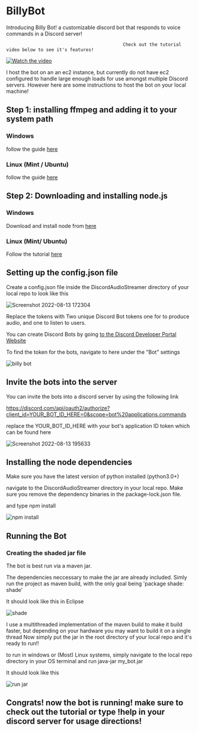 # BillyBot

Introducing Billy Bot! a customizable discord bot that responds to voice commands in a Discord server!

                                                Check out the tutorial video below to see it's features!

[![Watch the video](https://img.youtube.com/vi/EyHBpJnrkfU/maxresdefault.jpg)](https://www.youtube.com/watch?v=EyHBpJnrkfU&ab_channel=SethLastname)


I host the bot on an an ec2 instance, but currently do not have ec2 configured to handle large enough loads for use amongst multiple Discord servers. However here are some instructions to host the bot on your local machine!

## Step 1: installing ffmpeg and adding it to your system path

### Windows

follow the guide [here](https://windowsloop.com/install-ffmpeg-windows-10)

### Linux (Mint / Ubuntu)

follow the guide [here](https://www.tecmint.com/install-ffmpeg-in-linux)

## Step 2: Downloading and installing node.js

### Windows

Download and install node from [here](https://nodejs.org/en/download)

### Linux (Mint/ Ubuntu)

Follow the tutorial [here](https://techviewleo.com/how-to-install-nodejs-in-linux-mint) 

## Setting up the config.json file
 Create a config.json file inside the DiscordAudioStreamer directory of your local repo to look like this


![Screenshot 2022-08-13 172304](https://user-images.githubusercontent.com/64103718/184516537-329bbfb4-d2e2-4b07-86a0-9828d8ca587a.png)

Replace the tokens with Two unique Discord Bot tokens one for to produce audio, and one to listen to users.

You can create Discord Bots by going [to the Discord Developer Portal Website](https://discord.com/developers/applications)

To find the token for the bots, navigate to here under the "Bot" settings

![billy bot](https://user-images.githubusercontent.com/64103718/184516594-4355b954-24f3-40ca-a39e-86616194eb09.png)

## Invite the bots into the server

You can invite the bots into a discord server by using the following link

https://discord.com/api/oauth2/authorize?client_id=YOUR_BOT_ID_HERE=0&scope=bot%20applications.commands

replace the YOUR_BOT_ID_HERE with your bot's application ID token which can be found here

![Screenshot 2022-08-13 195633](https://user-images.githubusercontent.com/64103718/184517136-344c0fe1-bad4-440b-9387-b6619707bc9c.png)


## Installing the node dependencies

Make sure you have the latest version of python installed (python3.0+)

navigate to the DiscordAudioStreamer directory in your local repo. Make sure you remove the dependency binaries in the package-lock.json file.

and type npm install


![npm install](https://user-images.githubusercontent.com/64103718/184550971-e03372e8-bf0b-4a49-81bf-ad3e60262076.png)


## Running the Bot

### Creating the shaded jar file

The bot is best run via a maven jar.

The dependencies neccessary to make the jar are already included. Simly run the project as maven build, with the only goal being 'package shade: shade'

It should look like this in Eclipse


![shade](https://user-images.githubusercontent.com/64103718/184553462-822004e0-7e0a-4dda-8ea7-69c49e65fc61.png)

I use a multithreaded implementation of the maven build to make it build faster, but depending on your hardware you may want to build it on a single thread
Now simply put the jar in the root directory of your local repo and it's ready to run!!

to run in windows or (Most) Linux systems, simply navigate to the local repo directory in your OS terminal and run java-jar my_bot.jar

It should look like this


![run jar](https://user-images.githubusercontent.com/64103718/184553628-27434b37-fcfc-4051-b003-a4377b992f29.png)

## Congrats! now the bot is running! make sure to check out the tutorial or type !help in your discord server for usage directions!
